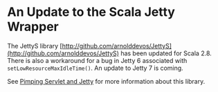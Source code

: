 # An Update to the Scala Jetty Wrapper

The JettyS library [http://github.com/arnolddevos/JettyS](http://github.com/arnolddevos/JettyS) has been updated for Scala 2.8.  There is also a workaround for a bug in Jetty 6 associated with `setLowResourceMaxIdleTime()`.   An update to Jetty 7 is coming.

See [Pimping Servlet and Jetty](Pimping_Servlet_and_Jetty.html) for more information about this library.

